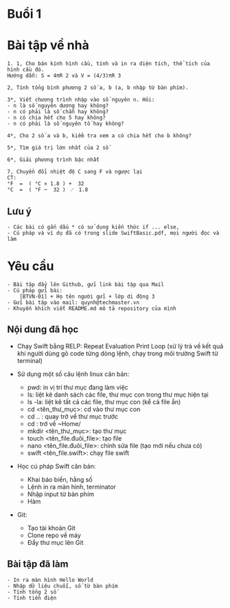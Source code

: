 # Buổi 1

# Bài tập về nhà
    1. 1, Cho bán kính hình cầu, tính và in ra diện tích, thể tích của hình cầu đó.
    Hướng dẫn: S = 4πR 2 và V = (4/3)πR 3

    2, Tính tổng bình phương 2 số a, b (a, b nhập từ bàn phím).

    3*, Viết chương trình nhập vào số nguyên n. Hỏi: 
    - n là số nguyên dương hay không? 
    - n có phải là số chẵn hay không? 
    - n có chia hết cho 5 hay không?
    - n có phải là số nguyên tố hay không?

    4*, Cho 2 số a và b, kiểm tra xem a có chia hết cho b không?
    
    5*, Tìm giá trị lớn nhất của 2 số

    6*, Giải phương trình bậc nhất
    
    7, Chuyển đổi nhiệt độ C sang F và ngược lại
    CT:
    °F  =  ( °C × 1.8 ) +  32
    °C  =  ( °F ─  32 )  ⁄  1.8
    
## Lưu ý
    - Các bài có gắn dấu * có sử dụng kiến thức if ... else, 
    - Cú pháp và ví dụ đã có trong slide SwiftBasic.pdf, mọi người đọc và làm

# Yêu cầu
    - Bài tập đẩy lên Github, gửi link bài tập qua Mail
    - Cú pháp gửi bài:
        [BTVN-01] + Họ tên người gửi + lớp di động 3
    - Gửi bài tập vào mail: quynh@techmaster.vn
    - Khuyến khích viết README.md mô tả repository của mình

## Nội dung đã học
- Chạy Swift bằng RELP: Repeat Evaluation Print Loop (xử lý trả về kết quả khi người dùng gõ code từng dòng lệnh, chạy trong môi trường Swift từ terminal)
- Sử dụng một số câu lệnh linux căn bản: 
    - pwd: in vị trí thư mục đang làm việc
    - ls: liệt kê danh sách các file, thư mục con trong thư mục hiện tại
    - ls -la: liệt kê tất cả các file, thư mục con (kể cả file ẩn)
    - cd <tên_thư_mục>: cd vào thư mục con
    - cd .. : quay trở về thư mục trước
    - cd : trở về ~Home/
    - mkdir <tên_thư_mục>: tạo thư mục
    - touch <tên_file.đuôi_file>: tạo file
    - nano <tên_file.đuôi_file>: chỉnh sửa file (tạo mới nếu chưa có)
    - swift <tên_file.swift>: chạy file swift
    
- Học cú pháp Swift căn bản:
    - Khai báo biến, hằng số
    - Lệnh in ra màn hình, terminator
    - Nhập input từ bàn phím
    - Hàm
    
- Git:
    - Tạo tài khoản Git
    - Clone repo về máy
    - Đẩy thư mục lên Git
    
## Bài tập đã làm
    - In ra màn hình Hello World
    - Nhập dữ liệu chuỗi, số từ bàn phím
    - Tính tổng 2 số
    - Tính tiền điện 


